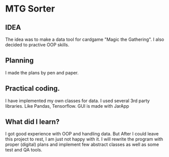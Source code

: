 # MTG Sorter

## IDEA
The idea was to make a data tool for cardgame "Magic the Gathering". I also decided to practive OOP skills.

## Planning
I made the plans by pen and paper.

## Practical coding.
I have implemented my own classes for data.
I used several 3rd party libraries. Like Pandas, Tensorflow.
GUI is made with JarApp

## What did I learn?
I got good experience with OOP and handling data. But After I could leave this project to rest, I am just not happy with it. I will rewrite the program with proper (digital) plans and implement few abstract classes as well as some test and QA tools.
